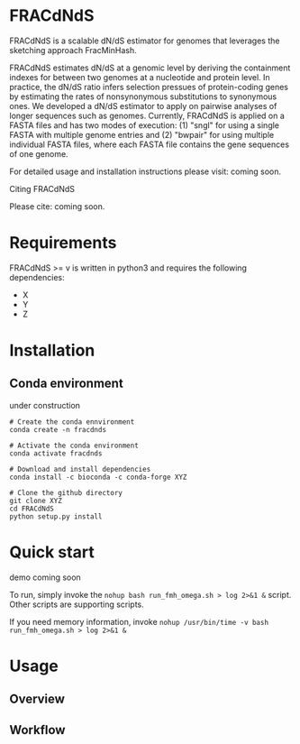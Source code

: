 # FRACdNdS

FRACdNdS is a scalable dN/dS estimator for genomes that leverages the sketching approach FracMinHash.

FRACdNdS estimates dN/dS at a genomic level by deriving the containment indexes for between two genomes at a nucleotide and protein level. In practice, the dN/dS ratio infers selection pressues of protein-coding genes by estimating the rates of nonsynonymous substitutions to synonymous ones. We developed a dN/dS estimator to apply on pairwise analyses of longer sequences such as genomes. Currently, FRACdNdS is applied on a FASTA files and has two modes of execution: (1) "sngl" for using a single FASTA with multiple genome entries and (2) "bwpair" for using multiple individual FASTA files, where each FASTA file contains the gene sequences of one genome. 

For detailed usage and installation instructions please visit: coming soon.

Citing FRACdNdS

Please cite: coming soon.

# Requirements

FRACdNdS >= v is written in python3 and requires the following dependencies:

- X
- Y
- Z

# Installation

## Conda environment

under construction

```
# Create the conda ennvironment
conda create -n fracdnds

# Activate the conda environment
conda activate fracdnds

# Download and install dependencies
conda install -c bioconda -c conda-forge XYZ

# Clone the github directory
git clone XYZ
cd FRACdNdS
python setup.py install
```

# Quick start

demo coming soon

To run, simply invoke the `nohup bash run_fmh_omega.sh > log 2>&1 &` script. Other scripts are supporting scripts.

If you need memory information, invoke `nohup /usr/bin/time -v bash run_fmh_omega.sh > log 2>&1 &`

# Usage 

## Overview

## Workflow

